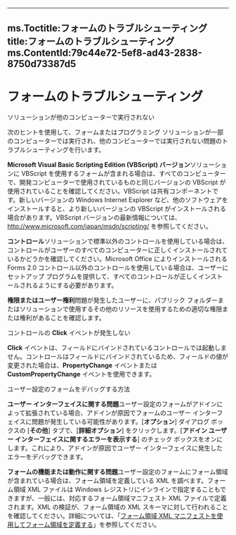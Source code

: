 

---
ms.Toctitle:フォームのトラブルシューティング
title:フォームのトラブルシューティング
ms.ContentId:79c44e72-5ef8-ad43-2838-8750d73387d5
---
# フォームのトラブルシューティング




ソリューションが他のコンピューターで実行されない



次のヒントを使用して、フォームまたはプログラミング ソリューションが一部のコンピューターでは実行され、他のコンピューターでは実行されない問題のトラブルシューティングを行います。



**Microsoft Visual Basic Scripting Edition (VBScript) バージョン**ソリューションに VBScript を使用するフォームが含まれる場合は、すべてのコンピューターで、開発コンピューターで使用されているものと同じバージョンの VBScript が使用されていることを確認してください。VBScript は共有コンポーネントです。新しいバージョンの Windows Internet Explorer など、他のソフトウェアをインストールすると、より新しいバージョンの VBScript がインストールされる場合があります。VBScript バージョンの最新情報については、http://www.microsoft.com/japan/msdn/scripting/ を参照してください。





**コントロール**ソリューションで標準以外のコントロールを使用している場合は、コントロールがユーザーのすべてのコンピューターに正しくインストールされているかどうかを確認してください。Microsoft Office によりインストールされる Forms 2.0 コントロール以外のコントロールを使用している場合は、ユーザーにセットアップ プログラムを提供して、すべてのコントロールが正しくインストールされるようにする必要があります。



**権限またはユーザー権利**問題が発生したユーザーに、パブリック フォルダーまたはソリューションで使用するその他のリソースを使用するための適切な権限または権利があることを確認します。



コントロールの **Click** イベントが発生しない



**Click** イベントは、フィールドにバインドされているコントロールでは起動しません。コントロールはフィールドにバインドされているため、フィールドの値が変更された場合は、**PropertyChange** イベントまたは **CustomPropertyChange** イベントを使用できます。




ユーザー設定のフォームをデバッグする方法



**ユーザー インターフェイスに関する問題**ユーザー設定のフォームがアドインによって拡張されている場合、アドインが原因でフォームのユーザー インターフェイスに問題が発生している可能性があります。[**オプション**] ダイアログ ボックスの [**その他**] タブで、[**詳細オプション**] をクリックします。[**アドイン ユーザー インターフェイスに関するエラーを表示する**] のチェック ボックスをオンにします。これにより、アドインが原因でユーザー インターフェイスに発生したエラーをデバッグできます。



**フォームの機能または動作に関する問題**ユーザー設定のフォームにフォーム領域が含まれている場合は、フォーム領域を定義している XML を調べます。フォーム領域 XML ファイルは Windows レジストリにインラインで指定することもできますが、一般には、対応するフォーム領域マニフェスト XML ファイルで定義されます。XML の検証が、フォーム領域の XML スキーマに対して行われることを確認してください。詳細については、「[フォーム領域 XML マニフェストを使用してフォーム領域を定義する](a1c150b1-a6ee-6f16-9798-82d253cbcc6a.md)」を参照してください。


